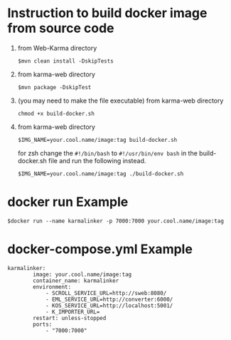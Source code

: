 # Instruction to build docker image from source code
1) from Web-Karma directory
   ```
   $mvn clean install -DskipTests
   ```
2) from karma-web directory
   ```
   $mvn package -DskipTest
   ```
3) (you may need to make the file executable) from karma-web directory
   ```
   chmod +x build-docker.sh
   ```
4) from karma-web directory
   ```
   $IMG_NAME=your.cool.name/image:tag build-docker.sh
   ```
   for zsh change the `#!/bin/bash` to `#!/usr/bin/env bash` in the build-docker.sh file and run the following instead.
   ```
   $IMG_NAME=your.cool.name/image:tag ./build-docker.sh
   ```

# docker run Example
   ```
   $docker run --name karmalinker -p 7000:7000 your.cool.name/image:tag
   ```


# docker-compose.yml Example
```
karmalinker:
        image: your.cool.name/image:tag
        container_name: karmalinker
        environment:
            - SCROLL_SERVICE_URL=http://sweb:8080/
            - EML_SERVICE_URL=http://converter:6000/
            - KOS_SERVICE_URL=http://localhost:5001/
            - K_IMPORTER_URL=
        restart: unless-stopped
        ports:
            - "7000:7000"
```
